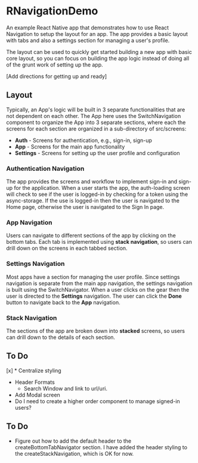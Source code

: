 # RNavigationDemo
An example React Native app that demonstrates how to use React Navigation
to setup the layout for an app. The app provides a basic layout with tabs
and also a settings section for managing a user's profile.

The layout can be used to quickly get started building a new app with
basic core layout, so you can focus on building the app logic instead of 
doing all of the grunt work of setting up the app.

[Add directions for getting up and ready]

## Layout
Typically, an App's logic will be built in 3 separate functionalities that
are not dependent on each other. The App here uses the SwitchNavigation
component to organize the App into 3 separate sections, where each the
screens for each section are organized in a sub-directory of src/screens:

* **Auth**      - Screens for authentication, e.g., sign-in, sign-up
* **App**       - Screens for the main app functionality
* **Settings**  - Screens for setting up the user profile and configuration

### Authentication Navigation
The app provides the screens and workflow to implement sign-in and sign-up
for the application. When a user starts the app, the auth-loading screen
will check to see if the user is logged-in by checking for a token using
the async-storage. If the use is logged-in then the user is navigated to 
the Home page, otherwise the user is navigated to the Sign In page.

### App Navigation
Users can navigate to different sections of the app by clicking on the
bottom tabs. Each tab is implemented using **stack navigation**, so users
can drill down on the screens in each tabbed section.

### Settings Navigation
Most apps have a section for managing the user profile. Since settings
navigation is separate from the main app navigation, the settings
navigation is built using the SwitchNavigator. When a user clicks on the
gear then the user is directed to the __Settings__ navigation. The user
can click the **Done** button to navigate back to the __App__ navigation.

### Stack Navigation
The sections of the app are broken down into **stacked** screens, so 
users can drill down to the details of each section.

## To Do
[x] * Centralize styling
* Header Formats
  - Search Window and link to url/uri.
* Add Modal screen
* Do I need to create a higher order component to manage signed-in users?

## To Do
* Figure out how to add the default header to the createBottomTabNavigator
  section. I have added the header styling to the createStackNavigation, which
  is OK for now.

